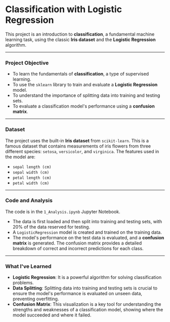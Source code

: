# Classification with Logistic Regression

This project is an introduction to **classification**, a fundamental machine learning task, using the classic **Iris dataset** and the **Logistic Regression** algorithm.

---

### **Project Objective**

* To learn the fundamentals of **classification**, a type of supervised learning.
* To use the `sklearn` library to train and evaluate a **Logistic Regression** model.
* To understand the importance of splitting data into training and testing sets.
* To evaluate a classification model's performance using a **confusion matrix**.

---

### **Dataset**

The project uses the built-in **Iris dataset** from `scikit-learn`. This is a famous dataset that contains measurements of iris flowers from three different species: `setosa`, `versicolor`, and `virginica`. The features used in the model are:
* `sepal length (cm)`
* `sepal width (cm)`
* `petal length (cm)`
* `petal width (cm)`

---

### **Code and Analysis**

The code is in the `1_Analysis.ipynb` Jupyter Notebook.
* The data is first loaded and then split into training and testing sets, with 20% of the data reserved for testing.
* A `LogisticRegression` model is created and trained on the training data.
* The model's performance on the test data is evaluated, and a **confusion matrix** is generated. The confusion matrix provides a detailed breakdown of correct and incorrect predictions for each class.

---

### **What I've Learned**

* **Logistic Regression**: It is a powerful algorithm for solving classification problems.
* **Data Splitting**: Splitting data into training and testing sets is crucial to ensure the model's performance is evaluated on unseen data, preventing overfitting.
* **Confusion Matrix**: This visualization is a key tool for understanding the strengths and weaknesses of a classification model, showing where the model succeeded and where it failed.